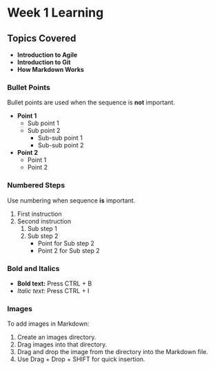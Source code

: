 # Week 1 Learning

## Topics Covered

- **Introduction to Agile**
- **Introduction to Git**
- **How Markdown Works**

### Bullet Points

Bullet points are used when the sequence is **not** important.

- **Point 1**
  - Sub point 1
  - Sub point 2
    - Sub-sub point 1
    - Sub-sub point 2
- **Point 2**
  - Point 1
  - Point 2

### Numbered Steps

Use numbering when sequence **is** important.

1. First instruction
2. Second instruction
   1. Sub step 1
   2. Sub step 2
      - Point for Sub step 2
      - Point 2 for Sub step 2

### Bold and Italics

- **Bold text:** Press CTRL + B
- _Italic text:_ Press CTRL + I

### Images

To add images in Markdown:

1. Create an images directory.
2. Drag images into that directory.
3. Drag and drop the image from the directory into the Markdown file.
4. Use Drag + Drop + SHIFT for quick insertion.
